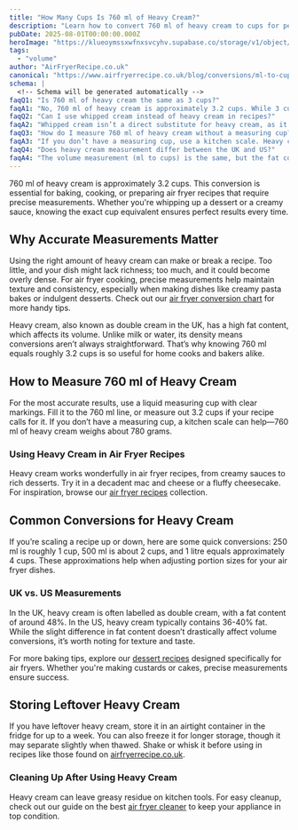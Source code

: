```yaml
---
title: "How Many Cups Is 760 ml of Heavy Cream?"
description: "Learn how to convert 760 ml of heavy cream to cups for perfect baking and cooking every time. Get accurate measurements in seconds!"
pubDate: 2025-08-01T00:00:00.000Z
heroImage: "https://klueoymssxwfnxsvcyhv.supabase.co/storage/v1/object/public/Shmucket/how-many-cups-is-760-ml-of-heavy-cream.webp"
tags:
  - "volume"
author: "AirFryerRecipe.co.uk"
canonical: "https://www.airfryerrecipe.co.uk/blog/conversions/ml-to-cups/how-many-cups-is-760-ml-of-heavy-cream"
schema: |
  <!-- Schema will be generated automatically -->
faqQ1: "Is 760 ml of heavy cream the same as 3 cups?"
faqA1: "No, 760 ml of heavy cream is approximately 3.2 cups. While 3 cups would be 750 ml, the extra 10 ml makes a slight difference in recipes requiring precision, especially in baking or air fryer dishes."
faqQ2: "Can I use whipped cream instead of heavy cream in recipes?"
faqA2: "Whipped cream isn’t a direct substitute for heavy cream, as it contains added sugar and air. For cooking or baking, stick to heavy cream or double cream for the best results."
faqQ3: "How do I measure 760 ml of heavy cream without a measuring cup?"
faqA3: "If you don’t have a measuring cup, use a kitchen scale. Heavy cream weighs roughly 1.03 grams per ml, so 760 ml equals about 780 grams. Alternatively, use a tablespoon (15 ml) to measure out 50 tablespoons and 2 teaspoons."
faqQ4: "Does heavy cream measurement differ between the UK and US?"
faqA4: "The volume measurement (ml to cups) is the same, but the fat content varies slightly. UK double cream has around 48% fat, while US heavy cream has 36-40%. This may affect richness but not the conversion."
---
```

<p>760 ml of heavy cream is approximately 3.2 cups. This conversion is essential for baking, cooking, or preparing air fryer recipes that require precise measurements. Whether you're whipping up a dessert or a creamy sauce, knowing the exact cup equivalent ensures perfect results every time.</p>  

<h2>Why Accurate Measurements Matter</h2>  
<p>Using the right amount of heavy cream can make or break a recipe. Too little, and your dish might lack richness; too much, and it could become overly dense. For air fryer cooking, precise measurements help maintain texture and consistency, especially when making dishes like creamy pasta bakes or indulgent desserts. Check out our <a href=https://www.airfryerrecipe.co.uk/air-fryer-conversion-chart>air fryer conversion chart</a> for more handy tips.</p>  

<p>Heavy cream, also known as double cream in the UK, has a high fat content, which affects its volume. Unlike milk or water, its density means conversions aren’t always straightforward. That’s why knowing 760 ml equals roughly 3.2 cups is so useful for home cooks and bakers alike.</p>  

<h2>How to Measure 760 ml of Heavy Cream</h2>  
<p>For the most accurate results, use a liquid measuring cup with clear markings. Fill it to the 760 ml line, or measure out 3.2 cups if your recipe calls for it. If you don’t have a measuring cup, a kitchen scale can help—760 ml of heavy cream weighs about 780 grams.</p>  

<h3>Using Heavy Cream in Air Fryer Recipes</h3>  
<p>Heavy cream works wonderfully in air fryer recipes, from creamy sauces to rich desserts. Try it in a decadent mac and cheese or a fluffy cheesecake. For inspiration, browse our <a href=https://www.airfryerrecipe.co.uk/recipes>air fryer recipes</a> collection.</p>  

<h2>Common Conversions for Heavy Cream</h2>  
<p>If you’re scaling a recipe up or down, here are some quick conversions: 250 ml is roughly 1 cup, 500 ml is about 2 cups, and 1 litre equals approximately 4 cups. These approximations help when adjusting portion sizes for your air fryer dishes.</p>  

<h3>UK vs. US Measurements</h3>  
<p>In the UK, heavy cream is often labelled as double cream, with a fat content of around 48%. In the US, heavy cream typically contains 36-40% fat. While the slight difference in fat content doesn’t drastically affect volume conversions, it’s worth noting for texture and taste.</p>  

<p>For more baking tips, explore our <a href=https://www.airfryerrecipe.co.uk/recipe-category/dessert>dessert recipes</a> designed specifically for air fryers. Whether you're making custards or cakes, precise measurements ensure success.</p>  

<h2>Storing Leftover Heavy Cream</h2>  
<p>If you have leftover heavy cream, store it in an airtight container in the fridge for up to a week. You can also freeze it for longer storage, though it may separate slightly when thawed. Shake or whisk it before using in recipes like those found on <a href=https://www.airfryerrecipe.co.uk>airfryerrecipe.co.uk</a>.</p>  

<h3>Cleaning Up After Using Heavy Cream</h3>  
<p>Heavy cream can leave greasy residue on kitchen tools. For easy cleanup, check out our guide on the best <a href=https://www.airfryerrecipe.co.uk/air-fryer-cleaner>air fryer cleaner</a> to keep your appliance in top condition.</p>
